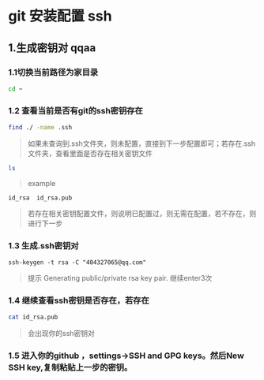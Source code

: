 # git 安装配置 ssh

## 1.生成密钥对 qqaa


### 1.1切换当前路径为家目录

```bash
cd ~
```
### 1.2 查看当前是否有git的ssh密钥存在
```bash
find ./ -name .ssh
```
> 如果未查询到.ssh文件夹，则未配置，直接到下一步配置即可；若存在.ssh文件夹，查看里面是否存在相关密钥文件
```bash
ls
```
> example
```
id_rsa  id_rsa.pub
```
> 若存在相关密钥配置文件，则说明已配置过，则无需在配置，若不存在，则进行下一步

### 1.3 生成.ssh密钥对
```
ssh-keygen -t rsa -C "404327065@qq.com"
```
> 提示 Generating public/private rsa key pair. 继续enter3次
### 1.4 继续查看ssh密钥是否存在，若存在
```bash
cat id_rsa.pub
```
> 会出现你的ssh密钥对
### 1.5 进入你的github ，settings->SSH and GPG keys。然后New SSH key,复制粘贴上一步的密钥。
